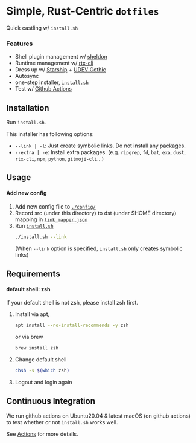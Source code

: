 # Simple, Rust-Centric `dotfiles`
Quick castling w/ `install.sh`
### Features
- Shell plugin management w/ [sheldon](https://sheldon.cli.rs/)
- Runtime management w/ [rtx-cli](https://github.com/jdxcode/rtx)
- Dress up w/ [Starship](https://starship.rs/) + [UDEV Gothic](https://github.com/yuru7/udev-gothic)
- Autosync
- one-step installer, [`install.sh`](https://github.com/5ei74R0/dotfiles/blob/main/install.sh#L248-L285)
- Test w/ [Github Actions](https://github.com/5ei74R0/dotfiles/actions)

## Installation
Run `install.sh`.

This installer has following options:
- `--link | -l`: Just create symbolic links. Do not install any packages.
- `--extra | -e`: Install extra packages. (e.g. `ripgrep`, `fd`, `bat`, `exa`, `dust`, `rtx-cli`, `npm`, `python`, `gitmoji-cli`...)

## Usage
#### Add new config
1. Add new config file to [`./config/`](./.config)
2. Record src (under this directory) to dst (under $HOME directory) mapping in [`link_mapper.json`](./link_mapper.json)
3. Run [`install.sh`](./install.sh)
    ```sh
    ./install.sh --link
    ```
    (When `--link` option is specified, `install.sh` only creates symbolic links)

## Requirements
#### default shell: zsh
If your default shell is not zsh, please install zsh first.

1. Install via apt,
    ```sh
    apt install --no-install-recommends -y zsh
    ```
    or via brew
    ```sh
    brew install zsh
    ```
2. Change default shell
    ```sh
    chsh -s $(which zsh)
    ```
3. Logout and login again

## Continuous Integration
We run github actions on Ubuntu20.04 & latest macOS (on github actions) to test whether or not `install.sh` works well.

See [Actions](https://github.com/5ei74R0/dotfiles/actions) for more details.

